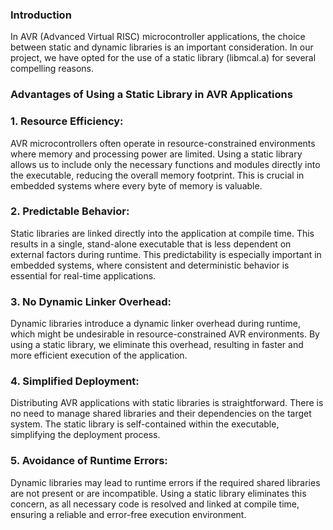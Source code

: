 ### Introduction

In AVR (Advanced Virtual RISC) microcontroller applications, the choice between static and dynamic libraries is an important consideration. In our project, we have opted for the use of a static library (libmcal.a) for several compelling reasons.

### Advantages of Using a Static Library in AVR Applications

### 1. Resource Efficiency:

AVR microcontrollers often operate in resource-constrained environments where memory and processing power are limited. Using a static library allows us to include only the necessary functions and modules directly into the executable, reducing the overall memory footprint. This is crucial in embedded systems where every byte of memory is valuable.

### 2. Predictable Behavior:

Static libraries are linked directly into the application at compile time. This results in a single, stand-alone executable that is less dependent on external factors during runtime. This predictability is especially important in embedded systems, where consistent and deterministic behavior is essential for real-time applications.

### 3. No Dynamic Linker Overhead:

Dynamic libraries introduce a dynamic linker overhead during runtime, which might be undesirable in resource-constrained AVR environments. By using a static library, we eliminate this overhead, resulting in faster and more efficient execution of the application.

### 4. Simplified Deployment:

Distributing AVR applications with static libraries is straightforward. There is no need to manage shared libraries and their dependencies on the target system. The static library is self-contained within the executable, simplifying the deployment process.

### 5. Avoidance of Runtime Errors:

Dynamic libraries may lead to runtime errors if the required shared libraries are not present or are incompatible. Using a static library eliminates this concern, as all necessary code is resolved and linked at compile time, ensuring a reliable and error-free execution environment.